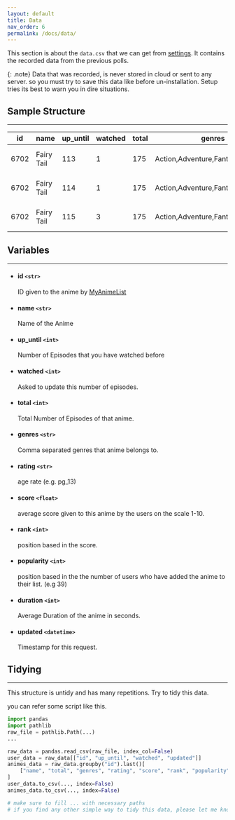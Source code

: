 ```yaml
---
layout: default
title: Data
nav_order: 6
permalink: /docs/data/
---
```



This section is about the `data.csv` that we can get from [settings](). It contains the recorded data from the previous polls.

{: .note}
Data that was recorded, is never stored in cloud or sent to any server. so you must try to save this data like before un-installation. Setup tries its best to warn you in dire situations.


## Sample Structure
---

| id   | name       | up_until | watched | total | genres                           | rating | score | rank | popularity | duration | updated          |
|------|------------|----------|---------|-------|----------------------------------|--------|-------|------|------------|----------|------------------|
| 6702 | Fairy Tail | 113      | 1       | 175   | Action,Adventure,Fantasy,Shounen | pg_13  | 7.59  | 1367 | 44         | 1484     | 2022-04-30 09:30 |
| 6702 | Fairy Tail | 114      | 1       | 175   | Action,Adventure,Fantasy,Shounen | pg_13  | 7.59  | 1367 | 45         | 1484     |2022-04-30 09:45 |
| 6702 | Fairy Tail | 115      | 3       | 175   | Action,Adventure,Fantasy,Shounen | pg_13  | 7.59  | 1367 | 45         | 1484     | 2022-05-01 01:45 | 


## Variables
---

* #### id `<str>`

    ID given to the anime by [MyAnimeList](https://myanimelist.net)

* #### name  `<str>`

    Name of the Anime

* #### up_until `<int>`  

    Number of Episodes that you have watched before

* #### watched `<int>`

    Asked to update this number of episodes.

* #### total `<int>`

    Total Number of Episodes of that anime.

* #### genres `<str>`

    Comma separated genres that anime belongs to.

* #### rating `<str>`

    age rate (e.g. pg_13)

* #### score `<float>`

    average score given to this anime by the users on the scale 1-10.

* #### rank `<int>`

    position based in the score. 

* #### popularity `<int>`

    position based in the the number of users who have added the anime to their list. (e.g 39)

* #### duration `<int>`

    Average Duration of the anime in seconds.

* #### updated `<datetime>`

    Timestamp for this request.


## Tidying
---

This structure is untidy and has many repetitions. Try to tidy this data.

you can refer some script like this.


```python
import pandas
import pathlib
raw_file = pathlib.Path(...)
...

raw_data = pandas.read_csv(raw_file, index_col=False)
user_data = raw_data[["id", "up_until", "watched", "updated"]]
animes_data = raw_data.groupby("id").last()[
    ["name", "total", "genres", "rating", "score", "rank", "popularity", "duration"]
]
user_data.to_csv(..., index=False)
animes_data.to_csv(..., index=False)

# make sure to fill ... with necessary paths
# if you find any other simple way to tidy this data, please let me know.
```